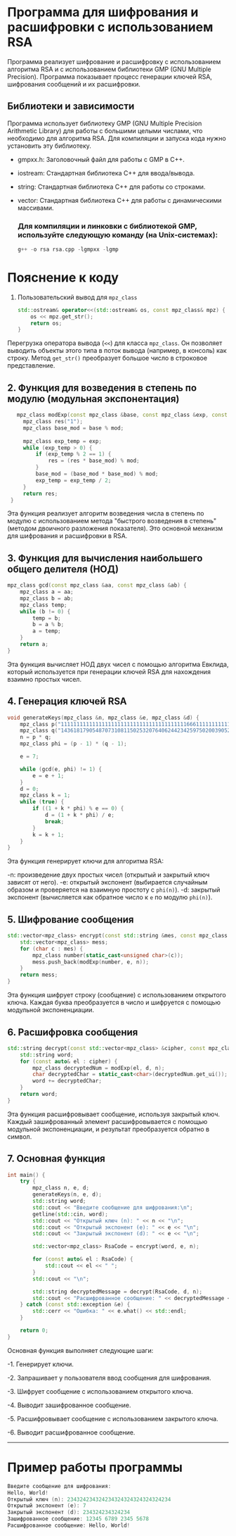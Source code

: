 # Программа для шифрования и расшифровки с использованием RSA

Программа реализует шифрование и расшифровку с использованием алгоритма RSA и с использованием библиотеки GMP (GNU Multiple Precision). Программа показывает процесс генерации ключей RSA, шифрования сообщений и их расшифровки.        

## Библиотеки и зависимости
Программа использует библиотеку GMP (GNU Multiple Precision Arithmetic Library) для работы с большими целыми числами, что необходимо для алгоритма RSA. Для компиляции и запуска кода нужно установить эту библиотеку.

- gmpxx.h: Заголовочный файл для работы с GMP в C++.
- iostream: Стандартная библиотека C++ для ввода/вывода.
- string: Стандартная библиотека C++ для работы со строками.
- vector: Стандартная библиотека C++ для работы с динамическими массивами.

  ### Для компиляции и линковки с библиотекой GMP, используйте следующую команду (на Unix-системах):
   ```cpp
  g++ -o rsa rsa.cpp -lgmpxx -lgmp

# Пояснение к коду
1. Пользовательский вывод для `mpz_class`
   ```cpp
   std::ostream& operator<<(std::ostream& os, const mpz_class& mpz) {
       os << mpz.get_str();
       return os;
   }
   ```
Перегрузка оператора вывода (`<<`) для класса `mpz_class`. Он позволяет выводить объекты этого типа в поток вывода (например, в консоль) как строку. Метод `get_str()` преобразует большое число в строковое представление. 

## 2. Функция для возведения в степень по модулю (модульная экспонентация)
   ```cpp
      mpz_class modExp(const mpz_class &base, const mpz_class &exp, const mpz_class &mod) {
        mpz_class res("1");
        mpz_class base_mod = base % mod;
    
        mpz_class exp_temp = exp;
        while (exp_temp > 0) {
            if (exp_temp % 2 == 1) {
                res = (res * base_mod) % mod;
            }
            base_mod = (base_mod * base_mod) % mod;
            exp_temp = exp_temp / 2;
        }
        return res;
    }
```
Эта функция реализует алгоритм возведения числа в степень по модулю с использованием метода "быстрого возведения в степень" (методом двоичного разложения показателя). Это основной механизм для шифрования и расшифровки в RSA.

## 3. Функция для вычисления наибольшего общего делителя (НОД)
```cpp
mpz_class gcd(const mpz_class &aa, const mpz_class &ab) {
    mpz_class a = aa;
    mpz_class b = ab;
    mpz_class temp;
    while (b != 0) {
        temp = b;
        b = a % b;
        a = temp;
    }
    return a;
}
```
Эта функция вычисляет НОД двух чисел с помощью алгоритма Евклида, который используется при генерации ключей RSA для нахождения взаимно простых чисел.

## 4. Генерация ключей RSA
```c
void generateKeys(mpz_class &n, mpz_class &e, mpz_class &d) {
    mpz_class p("11111111111111111111111111111111111111116661111111111111111111111111111111111111111");
    mpz_class q("14361817905487073108115025320764062442342597502003905253144371337891157457030439301");
    n = p * q;
    mpz_class phi = (p - 1) * (q - 1);

    e = 7;

    while (gcd(e, phi) != 1) {
        e = e + 1;
    }
    d = 0;
    mpz_class k = 1;
    while (true) {
        if ((1 + k * phi) % e == 0) {
            d = (1 + k * phi) / e;
            break;
        }
        k = k + 1;
    }
}
```

Эта функция генерирует ключи для алгоритма RSA:

-n: произведение двух простых чисел (открытый и закрытый ключ зависят от него).
-e: открытый экспонент (выбирается случайным образом и проверяется на взаимную простоту с `phi(n)`).
-d: закрытый экспонент (вычисляется как обратное число к `e` по модулю `phi(n)`).

## 5. Шифрование сообщения
```cpp
std::vector<mpz_class> encrypt(const std::string &mes, const mpz_class &e, const mpz_class &n) {
    std::vector<mpz_class> mess;
    for (char c : mes) {
        mpz_class number(static_cast<unsigned char>(c));
        mess.push_back(modExp(number, e, n));
    }
    return mess;
}
```
Эта функция шифрует строку (сообщение) с использованием открытого ключа. Каждая буква преобразуется в число и шифруется с помощью модульной экспоненциации.

## 6. Расшифровка сообщения
```cpp
std::string decrypt(const std::vector<mpz_class> &cipher, const mpz_class &d, const mpz_class &n) {
    std::string word;
    for (const auto& el : cipher) {
        mpz_class decryptedNum = modExp(el, d, n);
        char decryptedChar = static_cast<char>(decryptedNum.get_ui());
        word += decryptedChar;
    }
    return word;
}
```
Эта функция расшифровывает сообщение, используя закрытый ключ. Каждый зашифрованный элемент расшифровывается с помощью модульной экспоненциации, и результат преобразуется обратно в символ.


## 7. Основная функция
```cpp
int main() {
    try {
        mpz_class n, e, d;
        generateKeys(n, e, d);
        std::string word;
        std::cout << "Введите сообщение для шифрования:\n";
        getline(std::cin, word);
        std::cout << "Открытый ключ (n): " << n << "\n";
        std::cout << "Открытый экспонент (e): " << e << "\n";
        std::cout << "Закрытый экспонент (d): " << e << "\n";

        std::vector<mpz_class> RsaCode = encrypt(word, e, n);

        for (const auto& el : RsaCode) {
            std::cout << el << " ";
        }
        std::cout << "\n";

        std::string decryptedMessage = decrypt(RsaCode, d, n);
        std::cout << "Расшифрованное сообщение: " << decryptedMessage << std::endl;
    } catch (const std::exception &e) {
        std::cerr << "Ошибка: " << e.what() << std::endl;
    }

    return 0;
}
```
Основная функция выполняет следующие шаги:

-1. Генерирует ключи.

-2. Запрашивает у пользователя ввод сообщения для шифрования.

-3. Шифрует сообщение с использованием открытого ключа.

-4. Выводит зашифрованное сообщение.

-5. Расшифровывает сообщение с использованием закрытого ключа.

-6. Выводит расшифрованное сообщение.

---
# Пример работы программы 
```cpp
Введите сообщение для шифрования:
Hello, World!
Открытый ключ (n): 234324234324234324324324324324234
Открытый экспонент (e): 7
Закрытый экспонент (d): 234324234324234
Зашифрованное сообщение: 12345 6789 2345 5678
Расшифрованное сообщение: Hello, World!
```
